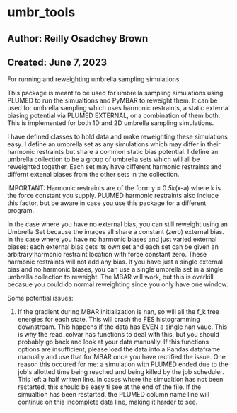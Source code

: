 # umbr_tools
## Author: Reilly Osadchey Brown
## Created: June 7, 2023
For running and reweighting umbrella sampling simulations

This package is meant to be used for umbrella sampling simulations using PLUMED to run the simualtions and PyMBAR to reweight them. It can be used for umbrella sampling which uses harmonic restraints, a static external biasing potential via PLUMED EXTERNAL, or a combination of them both. This is implemented for both 1D and 2D umbrella sampling simulations. 

I have defined classes to hold data and make reweighting these simulations easy. I define an umbrella set as any simulations which may differ in their harmonic restraints but share a common static bias potential. I define an umbrella collection to be a group of umbrella sets which will all be reweighted together. Each set may have different harmonic restraints and differnt extenal biases from the other sets in the collection.

IMPORTANT: Harmonic restraints are of the form y = 0.*5k*(x-a) where k is the force constant you supply. PLUMED harmonic restraints also include this factor, but be aware in case you use this package for a different program.

In the case where you have no external bias, you can still reweight using an Umbrella Set because the images all share a constant (zero) external bias.
In the case where you have no harmonic biases and just varied external biases: each external bias gets its own set and each set can be given an arbitrary harmonic restraint location with force constant zero. These harmonic restraints will not add any bias.
If you have just a single external bias and no harmonic biases, you can use a single umbrella set in a single umbrella collection to reweight. The MBAR will work, but this is overkill becasue you could do normal reweighting since you only have one window. 

Some potential issues:
1. If the gradient during MBAR initialization is nan, so will all the f_k free energies for each state. This will crash the FES histogramming downstream. This happens if the data has EVEN a single nan vaue. This is why the read_colvar has functions to deal with this, but you should probably go back and look at your data manually. If this functions options are insufficient, please load the data into a Pandas dataframe manually and use that for MBAR once you have rectified the issue. One reason this occured for me: a simulation with PLUMED ended due to the job's allotted time being reached and being killed by the job scheduler. This left a half written line. In cases where the simualtion has not been restarted, this should be easy ti see at the end of the file. If the simualtion has been restarted, the PLUMED column name line will continue on this incomplete data line, making it harder to see.
